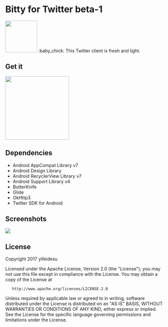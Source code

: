# Bitty for Twitter beta-1
<img src="https://user-images.githubusercontent.com/23082500/28902946-2fcc4eb6-77d0-11e7-88ef-200cdbcc185b.png" width="100">
:baby_chick: This Twitter client is fresh and light.

## Get it
[<img src="https://user-images.githubusercontent.com/23082500/28900196-800fad0e-77bd-11e7-8f1b-a197609ed22c.png" width="200">](https://play.google.com/store/apps/details?id=com.robyn.bitty)

## Dependencies

*	Android AppCompat Library v7
*	Android Design Library
*	Android RecyclerView Library v7
*	Android Support Library v4
*	ButterKnife
*	Glide
*	OkHttp3
*	Twitter SDK for Android

## Screenshots
<img src="https://user-images.githubusercontent.com/23082500/28901343-85a77b54-77c5-11e7-8d15-10071f6f6461.jpg">

## License
 Copyright 2017 yifeidesu

   Licensed under the Apache License, Version 2.0 (the "License");
   you may not use this file except in compliance with the License.
   You may obtain a copy of the License at

       http://www.apache.org/licenses/LICENSE-2.0

   Unless required by applicable law or agreed to in writing, software
   distributed under the License is distributed on an "AS IS" BASIS,
   WITHOUT WARRANTIES OR CONDITIONS OF ANY KIND, either express or implied.
   See the License for the specific language governing permissions and
   limitations under the License.
